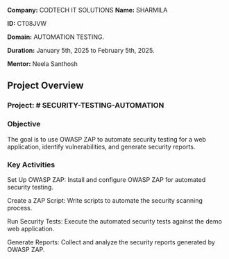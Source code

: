 **Company:** CODTECH IT SOLUTIONS
**Name:** SHARMILA

**ID:** CT08JVW

**Domain:** AUTOMATION TESTING.

**Duration:** January 5th, 2025 to February 5th, 2025.

**Mentor:** Neela Santhosh

## Project Overview 

### Project: # SECURITY-TESTING-AUTOMATION

### Objective
The goal is to use OWASP ZAP to automate security testing for a web application, identify vulnerabilities, and generate security reports.

### Key Activities
Set Up OWASP ZAP: Install and configure OWASP ZAP for automated security testing.

Create a ZAP Script: Write scripts to automate the security scanning process.

Run Security Tests: Execute the automated security tests against the demo web application.

Generate Reports: Collect and analyze the security reports generated by OWASP ZAP.
